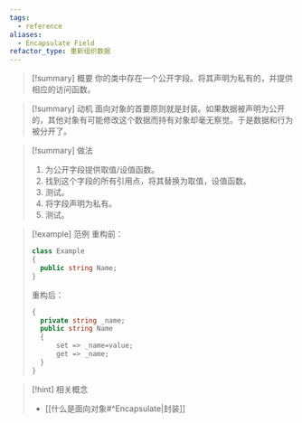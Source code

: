 ```yaml
---
tags:
  - reference
aliases:
  - Encapsulate Field
refactor_type: 重新组织数据
---
```

> [!summary] 概要
> 你的类中存在一个公开字段。将其声明为私有的，并提供相应的访问函数。

> [!summary] 动机
> 面向对象的首要原则就是封装。如果数据被声明为公开的，其他对象有可能修改这个数据而持有对象却毫无察觉。于是数据和行为被分开了。

> [!summary] 做法
> 1. 为公开字段提供取值/设值函数。
> 2. 找到这个字段的所有引用点，将其替换为取值，设值函数。
> 3. 测试。
> 4. 将字段声明为私有。
> 5. 测试。

> [!example] 范例
> 重构前：
> ```csharp
> class Example
> {
> 	public string Name;
> }
> ```
> 重构后：
> ```csharp
> {
> 	private string _name;
> 	public string Name 
> 	{
> 		set => _name=value;
> 		get => _name;
> 	}
> }
> ```

> [!hint] 相关概念
> - [[什么是面向对象#^Encapsulate|封装]]